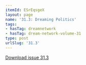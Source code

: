 ```yaml
---
itemId: ESrEqsgeX
layout: page
name: '31.3: Dreaming Politics'
tags:
- hasTag: dreamnetwork
- hasTag: dream-network-volume-31
type: post
urlSlug: '31.3'
---
```

<a href="../files/pdfs/Volume_31/31.3_politics.pdf" download="">Download issue 31.3</a>